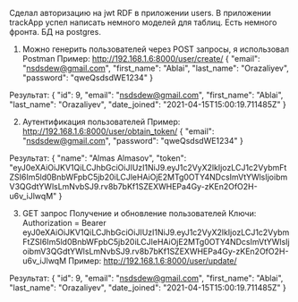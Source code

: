 Сделал авторизацию на jwt RDF в приложении users.
В приложении trackApp успел написать немного моделей для таблиц.
Есть немного фронта.
БД на postgres.

1. Можно генерить пользователей через POST запросы, я использовал Postman
Пример: 
    http://192.168.1.6:8000/user/create/
{
    "email": "nsdsdew@gmail.com",
    "first_name": "Ablai",
    "last_name": "Orazaliyev",
    "password": "qweQsdsdWE1234"
}

Результат:
{
    "id": 9,
    "email": "nsdsdew@gmail.com",
    "first_name": "Ablai",
    "last_name": "Orazaliyev",
    "date_joined": "2021-04-15T15:00:19.711485Z"
}

2. Аутентификация пользователей
Пример: 
    http://192.168.1.6:8000/user/obtain_token/
{
    "email": "nsdsdew@gmail.com",
    "password": "qweQsdsdWE1234"
}

Результат:
{
    "name": "Almas Almasov",
    "token": "eyJ0eXAiOiJKV1QiLCJhbGciOiJIUzI1NiJ9.eyJ1c2VyX2lkIjozLCJ1c2VybmFtZSI6Im5ld0BnbWFpbC5jb20iLCJleHAiOjE2MTg0OTY4NDcsImVtYWlsIjoibmV3QGdtYWlsLmNvbSJ9.rv8b7bKf1SZEXWHEPa4Gy-zKEn2OfO2H-u6v_iJlwqM"
}

3. GET запрос Получение и обновление пользователей
Ключи:
Authorization = Bearer eyJ0eXAiOiJKV1QiLCJhbGciOiJIUzI1NiJ9.eyJ1c2VyX2lkIjozLCJ1c2VybmFtZSI6Im5ld0BnbWFpbC5jb20iLCJleHAiOjE2MTg0OTY4NDcsImVtYWlsIjoibmV3QGdtYWlsLmNvbSJ9.rv8b7bKf1SZEXWHEPa4Gy-zKEn2OfO2H-u6v_iJlwqM
Пример: 
    http://192.168.1.6:8000/user/update/

Результат:
{
    "id": 9,
    "email": "nsdsdew@gmail.com",
    "first_name": "Ablai",
    "last_name": "Orazaliyev",
    "date_joined": "2021-04-15T15:00:19.711485Z"
}
